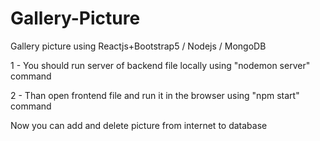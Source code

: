 # Gallery-Picture
Gallery picture using Reactjs+Bootstrap5 / Nodejs / MongoDB

1 - You should run server of backend file locally using "nodemon server" command

2 - Than open frontend file and run it in the browser using "npm start" command


Now you can add and delete picture from internet to database 
